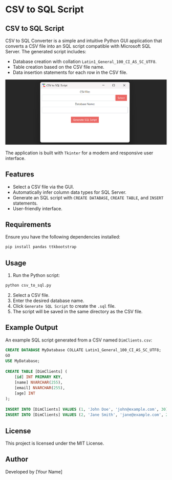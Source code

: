 # CSV to SQL Script

## CSV to SQL Script
CSV to SQL Converter is a simple and intuitive Python GUI application that converts a CSV file into an SQL script compatible with Microsoft SQL Server. The generated script includes:
- Database creation with collation `Latin1_General_100_CI_AS_SC_UTF8`.
- Table creation based on the CSV file name.
- Data insertion statements for each row in the CSV file.

![alt text](https://github.com/hipolitorodrigues/assets-for-github/blob/373671accf24bbada67b5d866b5f6946dc5cf35f/images/01/img-csv_to_sql.png)

The application is built with `Tkinter` for a modern and responsive user interface.

## Features
- Select a CSV file via the GUI.
- Automatically infer column data types for SQL Server.
- Generate an SQL script with `CREATE DATABASE`, `CREATE TABLE`, and `INSERT` statements.
- User-friendly interface.

## Requirements
Ensure you have the following dependencies installed:

```sh
pip install pandas ttkbootstrap
```

## Usage
1. Run the Python script:

```sh
python csv_to_sql.py
```

2. Select a CSV file.
3. Enter the desired database name.
4. Click `Generate SQL Script` to create the `.sql` file.
5. The script will be saved in the same directory as the CSV file.

## Example Output
An example SQL script generated from a CSV named `DimClients.csv`:

```sql
CREATE DATABASE MyDatabase COLLATE Latin1_General_100_CI_AS_SC_UTF8;
GO
USE MyDatabase;

CREATE TABLE [DimClients] (
    [id] INT PRIMARY KEY,
    [name] NVARCHAR(255),
    [email] NVARCHAR(255),
    [age] INT
);

INSERT INTO [DimClients] VALUES (1, 'John Doe', 'john@example.com', 30);
INSERT INTO [DimClients] VALUES (2, 'Jane Smith', 'jane@example.com', 25);
```

## License
This project is licensed under the MIT License.

## Author
Developed by [Your Name]
